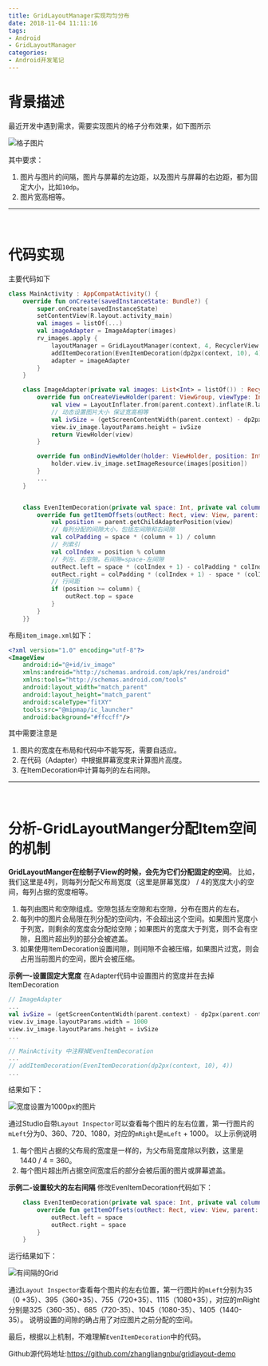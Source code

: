 ```yaml
---
title: GridLayoutManager实现均匀分布
date: 2018-11-04 11:11:16
tags:
- Android
- GridLayoutManager
categories:
- Android开发笔记
---
```


# 背景描述
最近开发中遇到需求，需要实现图片的格子分布效果，如下图所示

![格子图片](https://upload-images.jianshu.io/upload_images/2658578-22632ab28c5aedd6.png?imageMogr2/auto-orient/strip%7CimageView2/2/w/1240)

其中要求：

1. 图片与图片的间隔，图片与屏幕的左边距，以及图片与屏幕的右边距，都为固定大小，比如`10dp`。
2. 图片宽高相等。

-- -- --

<br>

# 代码实现

主要代码如下
```kotlin
class MainActivity : AppCompatActivity() {
    override fun onCreate(savedInstanceState: Bundle?) {
        super.onCreate(savedInstanceState)
        setContentView(R.layout.activity_main)
        val images = listOf(...)
        val imageAdapter = ImageAdapter(images)
        rv_images.apply {
            layoutManager = GridLayoutManager(context, 4, RecyclerView.VERTICAL, false)
            addItemDecoration(EvenItemDecoration(dp2px(context, 10), 4))
            adapter = imageAdapter
        }
    }

    class ImageAdapter(private val images: List<Int> = listOf()) : RecyclerView.Adapter<ImageAdapter.ViewHolder>() {
        override fun onCreateViewHolder(parent: ViewGroup, viewType: Int): ViewHolder {
            val view = LayoutInflater.from(parent.context).inflate(R.layout.item_image, parent, false)
            // 动态设置图片大小 保证宽高相等
            val ivSize = (getScreenContentWidth(parent.context) - dp2px(parent.context, 10) * 5) / 4
            view.iv_image.layoutParams.height = ivSize
            return ViewHolder(view)
        }

        override fun onBindViewHolder(holder: ViewHolder, position: Int) {
            holder.view.iv_image.setImageResource(images[position])
        }
        ...
    }


    class EvenItemDecoration(private val space: Int, private val column: Int) : RecyclerView.ItemDecoration() {
        override fun getItemOffsets(outRect: Rect, view: View, parent: RecyclerView, state: RecyclerView.State) {
            val position = parent.getChildAdapterPosition(view)
            // 每列分配的间隙大小，包括左间隙和右间隙
            val colPadding = space * (column + 1) / column
            // 列索引
            val colIndex = position % column
            // 列左、右空隙。右间隙=space-左间隙
            outRect.left = space * (colIndex + 1) - colPadding * colIndex
            outRect.right = colPadding * (colIndex + 1) - space * (colIndex + 1)
            // 行间距
            if (position >= column) {
                outRect.top = space
            }
        }
    }}
```
布局`item_image.xml`如下：
```xml
<?xml version="1.0" encoding="utf-8"?>
<ImageView
    android:id="@+id/iv_image"
    xmlns:android="http://schemas.android.com/apk/res/android"
    xmlns:tools="http://schemas.android.com/tools"
    android:layout_width="match_parent"
    android:layout_height="match_parent"
    android:scaleType="fitXY"
    tools:src="@mipmap/ic_launcher"
    android:background="#ffccff"/>
```
其中需要注意是
1. 图片的宽度在布局和代码中不能写死，需要自适应。
2. 在代码（Adapter）中根据屏幕宽度来计算图片高度。
3. 在ItemDecoration中计算每列的左右间隙。

-- -- --

<br>

# 分析-GridLayoutManger分配Item空间的机制
**GridLayoutManger在绘制子View的时候，会先为它们分配固定的空间**。
比如，我们这里是4列，则每列分配父布局宽度（这里是屏幕宽度） / 4的宽度大小的空间，每列占据的宽度相等。

1. 每列由图片和空隙组成。空隙包括左空隙和右空隙，分布在图片的左右。
2. 每列中的图片会局限在列分配的空间内，不会超出这个空间。如果图片宽度小于列宽，则剩余的宽度会分配给空隙；如果图片的宽度大于列宽，则不会有空隙，且图片超出列的部分会被遮盖。
3. 如果使用ItemDecoration设置间隙，则间隙不会被压缩，如果图片过宽，则会占用当前图片的空间，图片会被压缩。

**示例一-设置固定大宽度**
在Adapter代码中设置图片的宽度并在去掉ItemDecoration

```kotlin
// ImageAdapter
...
val ivSize = (getScreenContentWidth(parent.context) - dp2px(parent.context, 10) * 5) / 4
view.iv_image.layoutParams.width = 1000
view.iv_image.layoutParams.height = ivSize
...

// MainActivity 中注释掉EvenItemDecoration
...
// addItemDecoration(EvenItemDecoration(dp2px(context, 10), 4))
...
```
结果如下：

![宽度设置为1000px的图片](https://upload-images.jianshu.io/upload_images/2658578-0d38e5c7cf5fd001.png?imageMogr2/auto-orient/strip%7CimageView2/2/w/1240)

通过Studio自带`Layout Inspector`可以查看每个图片的左右位置，第一行图片的`mLeft`分为0、360、720、1080，对应的`mRight`是`mLeft` + 1000。
以上示例说明

1. 每个图片占据的父布局的宽度是一样的，为父布局宽度除以列数，这里是1440 / 4 = 360。
2. 每个图片超出所占据空间宽度后的部分会被后面的图片或屏幕遮盖。

**示例二-设置较大的左右间隔**
修改EvenItemDecoration代码如下：

```kotlin
    class EvenItemDecoration(private val space: Int, private val column: Int) : RecyclerView.ItemDecoration() {
        override fun getItemOffsets(outRect: Rect, view: View, parent: RecyclerView, state: RecyclerView.State) {
            outRect.left = space
            outRect.right = space
        }
    }
```
运行结果如下：

![有间隔的Grid](https://upload-images.jianshu.io/upload_images/2658578-e1a49131148182be.png?imageMogr2/auto-orient/strip%7CimageView2/2/w/1240)

通过`Layout Inspector`查看每个图片的左右位置，第一行图片的`mLeft`分别为35（0 +35）、395（360+35）、755（720+35）、1115（1080+35），对应的mRight分别是325（360-35）、685（720-35）、1045（1080-35）、1405（1440-35）。
说明设置的间隙的确占用了对应图片之前分配的空间。

最后，根据以上机制，不难理解`EvenItemDecoration`中的代码。

Github源代码地址:https://github.com/zhangliangnbu/gridlayout-demo
